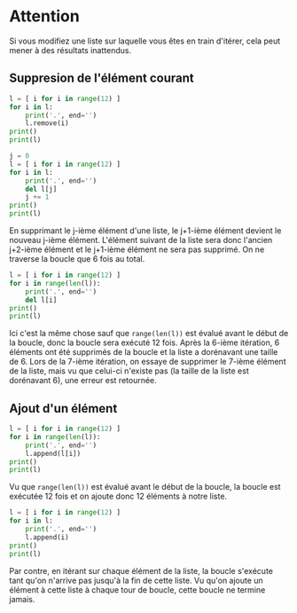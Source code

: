 # Attention

Si vous modifiez une liste sur laquelle vous êtes en train d'itérer, cela peut mener à des résultats inattendus.

## Suppresion de l'élément courant

```python runnable
l = [ i for i in range(12) ]
for i in l:
    print('.', end='')
    l.remove(i)
print()
print(l)
```

```python runnable
j = 0
l = [ i for i in range(12) ]
for i in l:
    print('.', end='')
    del l[j]
    j += 1
print()
print(l)
```

En supprimant le j-ième élément d'une liste, le j+1-ième élément devient le nouveau j-ième élément. L'élément suivant de la liste sera donc l'ancien j+2-ième élément et le j+1-ième élément ne sera pas supprimé. On ne traverse la boucle que 6 fois au total. 

```python runnable
l = [ i for i in range(12) ]
for i in range(len(l)):
    print('.', end='')
    del l[i]
print()
print(l)
```

Ici c'est la même chose sauf que `range(len(l))` est évalué avant le début de la boucle, donc la boucle sera exécuté 12 fois. 
Après la 6-ième itération, 6 éléments ont été supprimés de la boucle et la liste a dorénavant une taille de 6. Lors de la 7-ième itération, on essaye de supprimer le 7-ième élément de la liste, mais vu que celui-ci n'existe pas (la taille de la liste est dorénavant 6), une erreur est retournée.

## Ajout d'un élément

```python runnable
l = [ i for i in range(12) ]
for i in range(len(l)):
    print('.', end='')
    l.append(l[i])
print()
print(l)
```

Vu que `range(len(l))` est évalué avant le début de la boucle, la boucle est exécutée 12 fois et on ajoute donc 12 éléments à notre liste.

```python runnable
l = [ i for i in range(12) ]
for i in l:
    print('.', end='')
    l.append(i)
print()
print(l)
```

Par contre, en itérant sur chaque élément de la liste, la boucle s'exécute tant qu'on n'arrive pas jusqu'à la fin de cette liste. Vu qu'on ajoute un élément à cette liste à chaque tour de boucle, cette boucle ne termine jamais.
